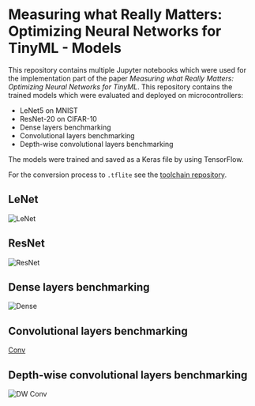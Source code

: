 # Measuring what Really Matters: Optimizing Neural Networks for TinyML - Models

This repository contains multiple Jupyter notebooks which were used for the implementation part of the paper *Measuring what Really Matters: Optimizing Neural Networks for TinyML*.
This repository contains the trained models which were evaluated and deployed on microcontrollers:

- LeNet5 on MNIST
- ResNet-20 on CIFAR-10
- Dense layers benchmarking
- Convolutional layers benchmarking
- Depth-wise convolutional layers benchmarking

The models were trained and saved as a Keras file by using TensorFlow.

For the conversion process to `.tflite` see the [toolchain repository](../TFLM-toolchain).


## LeNet

![LeNet](LeNet-MNIST.png)

## ResNet

![ResNet](01d_ResNet20_CIFAR-10.png)

## Dense layers benchmarking

![Dense](A_01ec_DenseBenchmark_varying-input_U-Y.png)

## Convolutional layers benchmarking

[Conv](A_01dg_ConvBenchmark_SingleConv_F-Y_K-3.png)

## Depth-wise convolutional layers benchmarking

![DW Conv](A_01f_Depthwise-Conv_f-1Y_K-3.png)